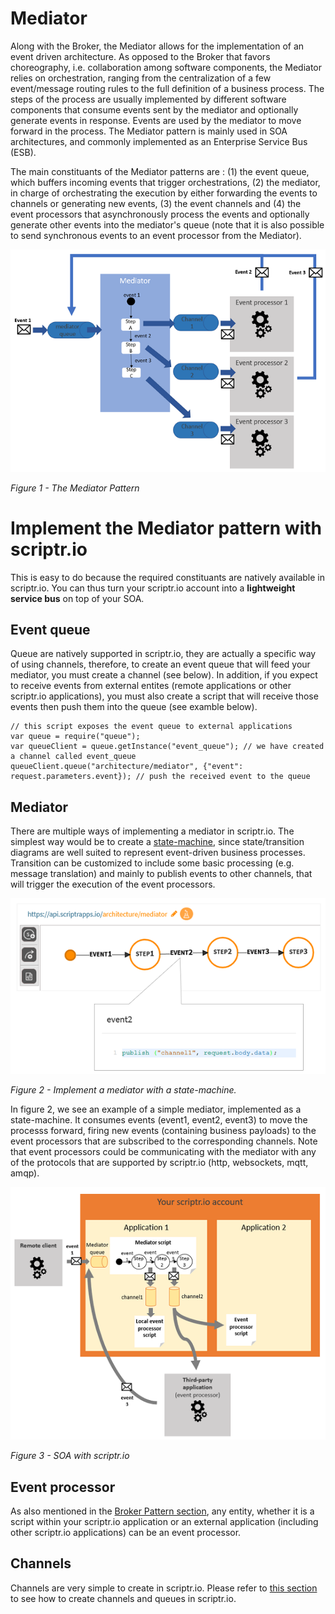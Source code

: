# Mediator

Along with the Broker, the Mediator allows for the implementation of an event driven architecture. As opposed to the Broker that favors choreography, i.e. collaboration among software components, the Mediator relies on orchestration, ranging from the centralization of a few event/message routing rules to the full definition of a business process. The steps of the process are usually implemented by different software components that consume events sent by the mediator and optionally generate events in response. Events are used by the mediator to move forward in the process. The Mediator pattern is mainly used in SOA architectures, and commonly implemented as an Enterprise Service Bus (ESB).

The main constituants of the Mediator patterns are : (1) the event queue, which buffers incoming events that trigger orchestrations, (2) the mediator, in charge of orchestrating the execution by either forwarding the events to channels or generating new events, (3) the event channels and (4) the event processors that asynchronously process the events and optionally generate other events into the mediator's queue (note that it is also possible to send synchronous events to an event processor from the Mediator). 

![mediator](./mediator.PNG)

*Figure 1 - The Mediator Pattern*

# Implement the Mediator pattern with scriptr.io

This is easy to do because the required constituants are natively available in scriptr.io. You can thus turn your scriptr.io account into a **lightweight service bus** on top of your SOA.

## Event queue
Queue are natively supported in scriptr.io, they are actually a specific way of using channels, therefore, to create an event queue that will feed your mediator, you must create a channel (see below). In addition, if you expect to receive events from external entites (remote applications or other scriptr.io applications), you must also create a script that will receive those events then push them into the queue (see examble below). 

```
// this script exposes the event queue to external applications
var queue = require("queue");
var queueClient = queue.getInstance("event_queue"); // we have created a channel called event_queue 
queueClient.queue("architecture/mediator", {"event": request.parameters.event}); // push the received event to the queue
``` 
## Mediator
There are multiple ways of implementing a mediator in scriptr.io. The simplest way would be to create a [state-machine](https://blog.scriptr.io/using-finite-state-machines-to-build-iot-applications/), since state/transition diagrams are well suited to represent event-driven business processes. Transition can be customized to include some basic processing (e.g. message translation) and mainly to publish events to other channels, that will trigger the execution of the event processors.

![mediator](./statemachine.PNG)

*Figure 2 - Implement a mediator with a state-machine.*

In figure 2, we see an example of a simple mediator, implemented as a state-machine. It consumes events (event1, event2, event3) to move the processs forward, firing new events (containing business payloads) to the event processors that are subscribed to the corresponding channels. Note that event processors could be communicating with the mediator with any of the protocols that are supported by scriptr.io (http, websockets, mqtt, amqp).

![soa](./mediator-soa.PNG)

*Figure 3 - SOA with scriptr.io*

## Event processor
As also mentioned in the [Broker Pattern section](./broker.md#event-processors), any entity, whether it is a script within your scriptr.io application or an external application (including other scriptr.io applications) can be an event processor. 

## Channels
Channels are very simple to create in scriptr.io. Please refer to [this section](./broker.md#channels) to see how to create channels and queues in scriptr.io.



